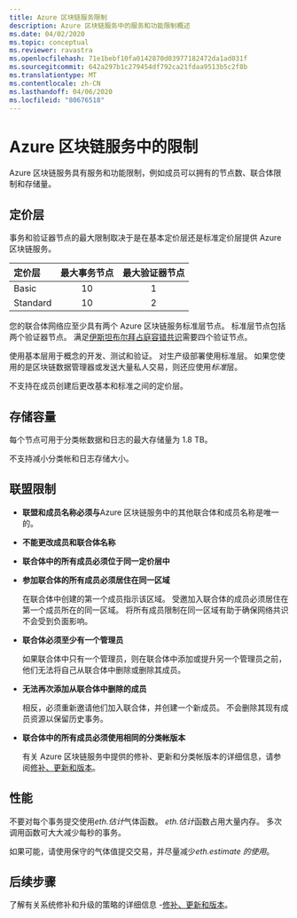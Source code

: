 ```yaml
---
title: Azure 区块链服务限制
description: Azure 区块链服务中的服务和功能限制概述
ms.date: 04/02/2020
ms.topic: conceptual
ms.reviewer: ravastra
ms.openlocfilehash: 71e1bebf10fa0142870d03977182472da1ad031f
ms.sourcegitcommit: 642a297b1c279454df792ca21fdaa9513b5c2f8b
ms.translationtype: MT
ms.contentlocale: zh-CN
ms.lasthandoff: 04/06/2020
ms.locfileid: "80676518"
---
```

# <a name="limits-in-azure-blockchain-service"></a>Azure 区块链服务中的限制

Azure 区块链服务具有服务和功能限制，例如成员可以拥有的节点数、联合体限制和存储量。

## <a name="pricing-tier"></a>定价层

事务和验证器节点的最大限制取决于是在基本定价层还是标准定价层提供 Azure 区块链服务。

| 定价层 | 最大事务节点 | 最大验证器节点 |
|:---|:---:|:---:|
| Basic | 10 | 1 |
| Standard | 10 | 2 |

您的联合体网络应至少具有两个 Azure 区块链服务标准层节点。 标准层节点包括两个验证器节点。 满足[伊斯坦布尔拜占庭容错共识](https://github.com/jpmorganchase/quorum/wiki/Quorum-Consensus)需要四个验证节点。

使用基本层用于概念的开发、测试和验证。 对生产级部署使用标准层。 如果您使用的是区块链数据管理器或发送大量私人交易，则还应使用*标准*层。

不支持在成员创建后更改基本和标准之间的定价层。

## <a name="storage-capacity"></a>存储容量

每个节点可用于分类帐数据和日志的最大存储量为 1.8 TB。

不支持减小分类帐和日志存储大小。
## <a name="consortium-limits"></a>联盟限制

* **联盟和成员名称必须与**Azure 区块链服务中的其他联合体和成员名称是唯一的。

* **不能更改成员和联合体名称**

* **联合体中的所有成员必须位于同一定价层中**

* **参加联合体的所有成员必须居住在同一区域**

    在联合体中创建的第一个成员指示该区域。 受邀加入联合体的成员必须居住在第一个成员所在的同一区域。 将所有成员限制在同一区域有助于确保网络共识不会受到负面影响。

* **联合体必须至少有一个管理员**

    如果联合体中只有一个管理员，则在联合体中添加或提升另一个管理员之前，他们无法将自己从联合体中删除或删除其成员。

* **无法再次添加从联合体中删除的成员**

    相反，必须重新邀请他们加入联合体，并创建一个新成员。 不会删除其现有成员资源以保留历史事务。

* **联合体中的所有成员必须使用相同的分类帐版本**

    有关 Azure 区块链服务中提供的修补、更新和分类帐版本的详细信息，请参阅[修补、更新和版本](ledger-versions.md)。

## <a name="performance"></a>性能

不要对每个事务提交使用*eth.估计*气体函数。 *eth.估计*函数占用大量内存。 多次调用函数可大大减少每秒的事务。

如果可能，请使用保守的气体值提交交易，并尽量减少*eth.estimate 的使用*。

## <a name="next-steps"></a>后续步骤

了解有关系统修补和升级的策略的详细信息 -[修补、更新和版本](ledger-versions.md)。
